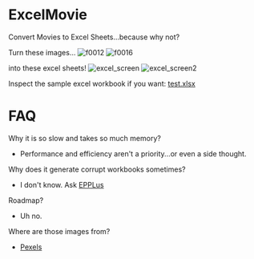 # ExcelMovie
Convert Movies to Excel Sheets...because why not?

Turn these images...
![f0012](https://user-images.githubusercontent.com/1388544/37439699-7fb33eda-27b6-11e8-9160-6be8e706a448.jpg)
![f0016](https://user-images.githubusercontent.com/1388544/37439701-81a5ba10-27b6-11e8-91c3-620550a887af.jpg)

into these excel sheets!
![excel_screen](https://user-images.githubusercontent.com/1388544/37439689-732658d2-27b6-11e8-89a8-1186b59df731.PNG)
![excel_screen2](https://user-images.githubusercontent.com/1388544/37439693-75c28caa-27b6-11e8-819b-7faf46d3ab68.PNG)

Inspect the sample excel workbook if you want: [test.xlsx](https://github.com/Sprunth/ExcelMovie/files/1813694/test.xlsx)

# FAQ
Why it is so slow and takes so much memory?
- Performance and efficiency aren't a priority...or even a side thought.

Why does it generate corrupt workbooks sometimes?
- I don't know. Ask [EPPLus](https://github.com/JanKallman/EPPlus)

Roadmap?
- Uh no.

Where are those images from?
- [Pexels](https://videos.pexels.com/videos/painting-and-drawing-857115)

